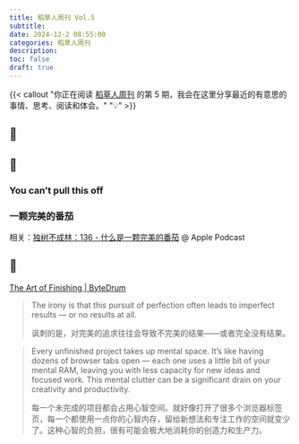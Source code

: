 ```yaml
---
title: 稻草人周刊 Vol.5
subtitle: 
date: 2024-12-2 08:55:00
categories: 稻草人周刊
description: 
toc: false
draft: true
---
```


{{< callout "你正在阅读 [稻草人周刊](/categories/稻草人周刊/) 的第 5 期，我会在这里分享最近的有意思的事情、思考、阅读和体会。" "💡" >}}

<!--more-->

## 🏃



## 🤔

### You can’t pull this off



### 一颗完美的番茄



相关：[独树不成林：136 - 什么是一颗完美的番茄](https://podcasts.apple.com/cn/podcast/136-%E4%BB%80%E4%B9%88%E6%98%AF%E4%B8%80%E9%A2%97%E5%AE%8C%E7%BE%8E%E7%9A%84%E7%95%AA%E8%8C%84/id1711052890?i=1000677572771) @ Apple Podcast

## 📒

[The Art of Finishing | ByteDrum](https://www.bytedrum.com/posts/art-of-finishing/)

> The irony is that this pursuit of perfection often leads to imperfect results — or no results at all.
>
> 讽刺的是，对完美的追求往往会导致不完美的结果——或者完全没有结果。

> Every unfinished project takes up mental space. It’s like having dozens of browser tabs open — each one uses a little bit of your mental RAM, leaving you with less capacity for new ideas and focused work. This mental clutter can be a significant drain on your creativity and productivity.
>
> 每一个未完成的项目都会占用心智空间。就好像打开了很多个浏览器标签页，每一个都使用一点你的心智内存，留给新想法和专注工作的空间就变少了。这种心智的负担，很有可能会极大地消耗你的创造力和生产力。



